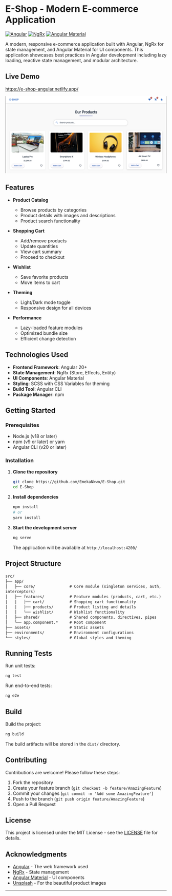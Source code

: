 # E-Shop - Modern E-commerce Application

[![Angular](https://img.shields.io/badge/Angular-DD0031?style=for-the-badge&logo=angular&logoColor=white)](https://angular.io/)
[![NgRx](https://img.shields.io/badge/ngrx-764ABC?style=for-the-badge&logo=ngrx&logoColor=white)](https://ngrx.io/)
[![Angular Material](https://img.shields.io/badge/Angular_Material-1976D2?style=for-the-badge&logo=angular&logoColor=white)](https://material.angular.io/)

A modern, responsive e-commerce application built with Angular, NgRx for state management, and Angular Material for UI components. This application showcases best practices in Angular development including lazy loading, reactive state management, and modular architecture.

## Live Demo
https://e-shop-angular.netlify.app/

![Screenshot](docs/images/home.png)

## Features

- **Product Catalog**

  - Browse products by categories
  - Product details with images and descriptions
  - Product search functionality

- **Shopping Cart**

  - Add/remove products
  - Update quantities
  - View cart summary
  - Proceed to checkout

- **Wishlist**

  - Save favorite products
  - Move items to cart

- **Theming**

  - Light/Dark mode toggle
  - Responsive design for all devices

- **Performance**
  - Lazy-loaded feature modules
  - Optimized bundle size
  - Efficient change detection

## Technologies Used

- **Frontend Framework**: Angular 20+
- **State Management**: NgRx (Store, Effects, Entity)
- **UI Components**: Angular Material
- **Styling**: SCSS with CSS Variables for theming
- **Build Tool**: Angular CLI
- **Package Manager**: npm

## Getting Started

### Prerequisites

- Node.js (v18 or later)
- npm (v9 or later) or yarn
- Angular CLI (v20 or later)

### Installation

1. **Clone the repository**

   ```bash
   git clone https://github.com/EmekaNkwo/E-Shop.git
   cd E-Shop
   ```

2. **Install dependencies**

   ```bash
   npm install
   # or
   yarn install
   ```

3. **Start the development server**
   ```bash
   ng serve
   ```
   The application will be available at `http://localhost:4200/`

## Project Structure

```
src/
├── app/
│   ├── core/               # Core module (singleton services, auth, interceptors)
│   ├── features/           # Feature modules (products, cart, etc.)
│   │   ├── cart/           # Shopping cart functionality
│   │   ├── products/       # Product listing and details
│   │   └── wishlist/       # Wishlist functionality
│   ├── shared/             # Shared components, directives, pipes
│   └── app.component.*     # Root component
├── assets/                 # Static assets
├── environments/           # Environment configurations
└── styles/                 # Global styles and theming
```

## Running Tests

Run unit tests:

```bash
ng test
```

Run end-to-end tests:

```bash
ng e2e
```

## Build

Build the project:

```bash
ng build
```

The build artifacts will be stored in the `dist/` directory.

## Contributing

Contributions are welcome! Please follow these steps:

1. Fork the repository
2. Create your feature branch (`git checkout -b feature/AmazingFeature`)
3. Commit your changes (`git commit -m 'Add some AmazingFeature'`)
4. Push to the branch (`git push origin feature/AmazingFeature`)
5. Open a Pull Request

## License

This project is licensed under the MIT License - see the [LICENSE](LICENSE) file for details.

## Acknowledgments

- [Angular](https://angular.io/) - The web framework used
- [NgRx](https://ngrx.io/) - State management
- [Angular Material](https://material.angular.io/) - UI components
- [Unsplash](https://unsplash.com/) - For the beautiful product images

---
